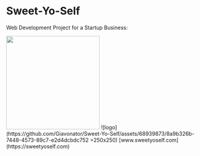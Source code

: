 # Sweet-Yo-Self
Web Development Project for a Startup Business:

<img src="https://github.com/Giavonator/Sweet-Yo-Self/assets/68939873/8a9b326b-7448-4573-89c7-e2d4dcbdc752" width="250" height="250">
![logo](https://github.com/Giavonator/Sweet-Yo-Self/assets/68939873/8a9b326b-7448-4573-89c7-e2d4dcbdc752 =250x250)
[www.sweetyoself.com](https://sweetyoself.com)
